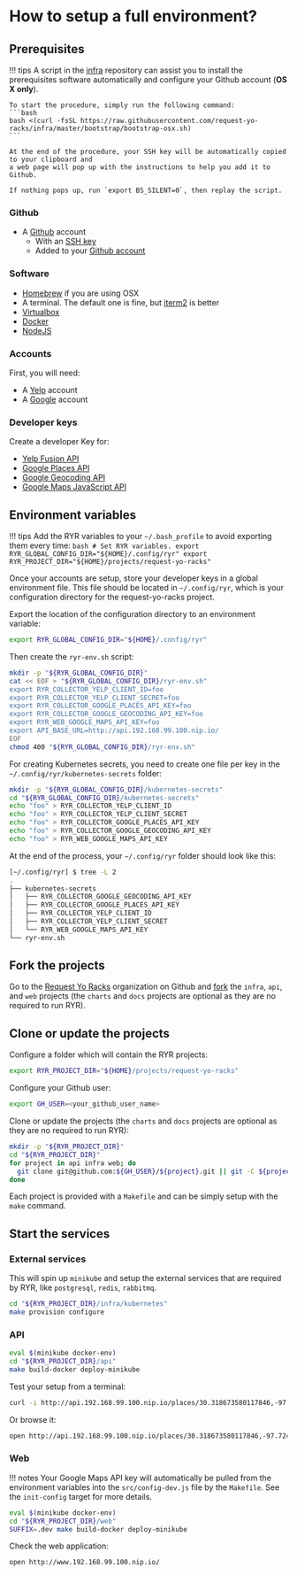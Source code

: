 # How to setup a full environment?

## Prerequisites

!!! tips
    A script in the
    [infra](https://github.com/request-yo-racks/infra/tree/master/bootstrap)
    repository can assist you to install the prerequisites software automatically and configure your Github account
    (**OS X only**).

    To start the procedure, simply run the following command:
    ```bash
    bash <(curl -fsSL https://raw.githubusercontent.com/request-yo-racks/infra/master/bootstrap/bootstrap-osx.sh)
    ```

    At the end of the procedure, your SSH key will be automatically copied to your clipboard and
    a web page will pop up with the instructions to help you add it to Github.

    If nothing pops up, run `export BS_SILENT=0`, then replay the script.


### Github

* A [Github](github.com) account
    * With an [SSH key](https://help.github.com/articles/generating-a-new-ssh-key-and-adding-it-to-the-ssh-agent/)
    * Added to your [Github account](https://help.github.com/articles/adding-a-new-ssh-key-to-your-github-account/)

### Software

* [Homebrew](https://brew.sh/) if you are using OSX
* A terminal. The default one is fine, but [iterm2](https://iterm2.com/) is better
* [Virtualbox](https://www.virtualbox.org/)
* [Docker](https://docs.docker.com/docker-for-mac/install/)
* [NodeJS](https://nodejs.org/en/)

### Accounts

First, you will need:

* A [Yelp](https://www.yelp.com/signup) account
* A [Google](https://accounts.google.com/SignUp) account

### Developer keys

Create a developer Key for:

* [Yelp Fusion API](https://www.yelp.com/developers/v3/manage_app)
* [Google Places API](https://developers.google.com/places/web-service)
* [Google Geocoding API](https://developers.google.com/maps/documentation/geocoding/get-api-key)
* [Google Maps JavaScript API](https://developers.google.com/maps/documentation/javascript/get-api-key)

## Environment variables

!!! tips
    Add the RYR variables to your `~/.bash_profile` to avoid exporting them every time:
    ```bash
    # Set RYR variables.
    export RYR_GLOBAL_CONFIG_DIR="${HOME}/.config/ryr"
    export RYR_PROJECT_DIR="${HOME}/projects/request-yo-racks"
    ```

Once your accounts are setup, store your developer keys in a global environment file. This file should be located in
`~/.config/ryr`, which is your configuration directory for the request-yo-racks project.

Export the location of the configuration directory to an environment variable:
```bash
export RYR_GLOBAL_CONFIG_DIR="${HOME}/.config/ryr"
```

Then create the `ryr-env.sh` script:
``` bash
mkdir -p "${RYR_GLOBAL_CONFIG_DIR}"
cat << EOF > "${RYR_GLOBAL_CONFIG_DIR}/ryr-env.sh"
export RYR_COLLECTOR_YELP_CLIENT_ID=foo
export RYR_COLLECTOR_YELP_CLIENT_SECRET=foo
export RYR_COLLECTOR_GOOGLE_PLACES_API_KEY=foo
export RYR_COLLECTOR_GOOGLE_GEOCODING_API_KEY=foo
export RYR_WEB_GOOGLE_MAPS_API_KEY=foo
export API_BASE_URL=http://api.192.168.99.100.nip.io/
EOF
chmod 400 "${RYR_GLOBAL_CONFIG_DIR}/ryr-env.sh"
```

For creating Kubernetes secrets, you need to create one file per key in the
`~/.config/ryr/kubernetes-secrets` folder:

```bash
mkdir -p "${RYR_GLOBAL_CONFIG_DIR}/kubernetes-secrets"
cd "${RYR_GLOBAL_CONFIG_DIR}/kubernetes-secrets"
echo "foo" > RYR_COLLECTOR_YELP_CLIENT_ID
echo "foo" > RYR_COLLECTOR_YELP_CLIENT_SECRET
echo "foo" > RYR_COLLECTOR_GOOGLE_PLACES_API_KEY
echo "foo" > RYR_COLLECTOR_GOOGLE_GEOCODING_API_KEY
echo "foo" > RYR_WEB_GOOGLE_MAPS_API_KEY
```

At the end of the process, your `~/.config/ryr` folder should look like this:
```bash
[~/.config/ryr] $ tree -L 2
.
├── kubernetes-secrets
│   ├── RYR_COLLECTOR_GOOGLE_GEOCODING_API_KEY
│   ├── RYR_COLLECTOR_GOOGLE_PLACES_API_KEY
│   ├── RYR_COLLECTOR_YELP_CLIENT_ID
│   ├── RYR_COLLECTOR_YELP_CLIENT_SECRET
│   └── RYR_WEB_GOOGLE_MAPS_API_KEY
└── ryr-env.sh
```

## Fork the projects

Go to the [Request Yo Racks](https://github.com/request-yo-racks) organization on Github and
[fork](https://help.github.com/articles/fork-a-repo/) the `infra`, `api`, and `web` projects (the `charts` and `docs` projects are optional as they are no required to run RYR).


## Clone or update the projects

Configure a folder which will contain the RYR projects:
```bash
export RYR_PROJECT_DIR="${HOME}/projects/request-yo-racks"
```

Configure your Github user:
```bash
export GH_USER=<your_github_user_name>
```

Clone or update the projects (the `charts` and `docs` projects are optional as they are no required to run RYR):
``` bash
mkdir -p "${RYR_PROJECT_DIR}"
cd "${RYR_PROJECT_DIR}"
for project in api infra web; do
  git clone git@github.com:${GH_USER}/${project}.git || git -C ${project}/ pull upstream master
done
```

Each project is provided with a `Makefile` and can be simply setup with the `make` command.

## Start the services

### External services

This will spin up `minikube` and setup the external services that are required by RYR, like `postgresql`, `redis`,
`rabbitmq`.

```bash
cd "${RYR_PROJECT_DIR}/infra/kubernetes"
make provision configure
```

### API

```bash
eval $(minikube docker-env)
cd "${RYR_PROJECT_DIR}/api"
make build-docker deploy-minikube
```

Test your setup from a terminal:
```bash
curl -i http://api.192.168.99.100.nip.io/places/30.318673580117846,-97.72446155548096
```
Or browse it:
```bash
open http://api.192.168.99.100.nip.io/places/30.318673580117846,-97.72446155548096
```

### Web

!!! notes
    Your Google Maps API key will automatically be pulled from the environment variables into the `src/config-dev.js`
    file by the `Makefile`. See the `init-config` target for more details.

```bash
eval $(minikube docker-env)
cd "${RYR_PROJECT_DIR}/web"
SUFFIX=.dev make build-docker deploy-minikube
```

Check the web application:
```bash
open http://www.192.168.99.100.nip.io/
```

